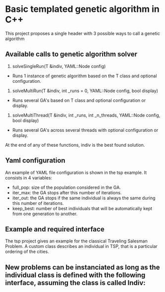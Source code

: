# Basic templated genetic algorithm in C++ 

This project proposes a single header with 3 possible ways to call a genetic algorithm

## Available calls to genetic algorithm solver

1. solveSingleRun(T &indiv, YAML::Node config)  
+ Runs 1 instance of genetic algorithm based on the T class and optional configuration. 

1. solveMultiRun(T &indiv, int _runs = 0, YAML::Node config, bool display)  
+ Runs several GA's based on T class and optional configuration or display.

1. solveMultiThread(T &indiv, int _runs, int _n_threads, YAML::Node config, bool display)  
+ Runs several GA's across several threads with optional configuration or display.

At the end of any of these functions, indiv is the best found solution.


## Yaml configuration

An example of YAML file configuration is shown in the tsp example. It consists in 4 variables:
- full_pop: size of the population considered in the GA.
- iter_max: the GA stops after this number of iterations.
- iter_out: the GA stops if the same individual is always the same during this number of iterations.
- keep_best: number of best individuals that will be automatically kept from one generation to another.

## Example and required interface 

The tsp project gives an example for the classical Traveling Salesman Problem.
A custom class describes an individual in TSP, that is a particular ordering of the cities. 

New problems can be instanciated as long as the individual class is defined with the following interface, assuming the class is called Indiv:
- 

